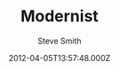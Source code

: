 ---
layout: JamstackTheme
title: Modernist
github: https://github.com/orderedlist/modernist
demo: https://orderedlist.com/modernist/
author: Steve Smith
ssg: Jekyll
date: 2012-04-05T13:57:48.000Z
description: A Theme for GitHub Pages
stale: true
disabled: false
disabled_reason: ''
---